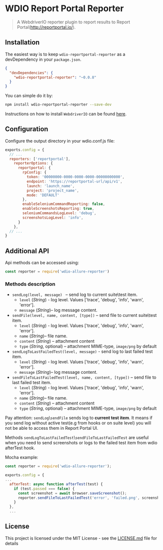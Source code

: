 WDIO Report Portal Reporter
====================

> A WebdriverIO reporter plugin to report results to Report Portal(http://reportportal.io/).


## Installation
The easiest way is to keep `wdio-reportportal-reporter` as a devDependency in your `package.json`.
```json
{
  "devDependencies": {
    "wdio-reportportal-reporter": "~0.0.8"
  }
}
```
You can simple do it by:
```bash
npm install wdio-reportportal-reporter --save-dev
```
Instructions on how to install `WebdriverIO` can be found [here](http://webdriver.io/guide/getstarted/install.html).
## Configuration
Configure the output directory in your wdio.conf.js file:
```js
exports.config = {
  // ...
  reporters: ['reportportal'],
    reporterOptions: {
      reportportal: {
        rpConfig: {
          token: '00000000-0000-0000-0000-00000000000',
          endpoint: 'https://reportportal-url/api/v1',
          launch: 'launch_name',
          project: 'project_name',
          mode: 'DEFAULT'
        },
        enableSeleniumCommandReporting: false,
        enableScreenshotsReporting: true,
        seleniumCommandsLogLevel: 'debug',
        screenshotsLogLevel: 'info',
      }
    },
  // ...
}
```

## Additional API

Api methods can be accessed using:
```js
const reporter = require('wdio-allure-reporter')
```
### Methods description
* `sendLog(level, message) ` – send log to current suite\test item.
    * `level` (*String*) - log level. Values ['trace', 'debug', 'info', 'warn', 'error'].
    * `message` (*String*)– log message content.
* `sendFile(level, name, content, [type])` – send file to current suite\test item.
    * `level` (*String*) - log level. Values ['trace', 'debug', 'info', 'warn', 'error'].
    * `name` (*String*)– file name.
    * `content` (*String*) – attachment content
    * `type` (*String*, optional) – attachment MIME-type, `image/png` by default
* `sendLogToLastFailedTest(level, message)` - send log to last failed test item.
    * `level` (*String*) - log level. Values ['trace', 'debug', 'info', 'warn', 'error'].
    * `message` (*String*)– log message content.
* `sendFileToLastFailedTest(level, name, content, [type])` – send file to last failed test item.
    * `level` (*String*) - log level. Values ['trace', 'debug', 'info', 'warn', 'error'].
    * `name` (*String*)– file name.
    * `content` (*String*) – attachment content
    * `type` (*String*, optional) – attachment MIME-type, `image/png` by default

Pay attention: `sendLog`\\`sendFile` sends log to **current test item**. It means if you send log without active test(e.g from hooks or on suite level) you will not be able to access them in Report Portal UI.

Methods `sendLogToLastFailedTest`\\`sendFileToLastFailedTest` are useful when you need to send screenshots or logs to the failed test item from wdio afterTest hook.

Mocha example:
```js
const reporter = require('wdio-allure-reporter');

exports.config = {
...
  afterTest: async function afterTest(test) {
    if (test.passed === false) {
      const screenshot = await browser.saveScreenshot();
      reporter.sendFileToLastFailedTest('error', 'failed.png', screenshot);
    }
  },
  ...
```

## License

This project is licensed under the MIT License - see the [LICENSE.md](LICENSE.md) file for details
